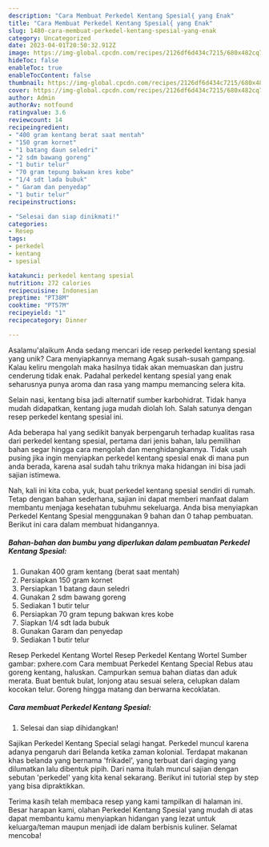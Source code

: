 ```yaml
---
description: "Cara Membuat Perkedel Kentang Spesial{ yang Enak"
title: "Cara Membuat Perkedel Kentang Spesial{ yang Enak"
slug: 1480-cara-membuat-perkedel-kentang-spesial-yang-enak
category: Uncategorized
date: 2023-04-01T20:50:32.912Z
image: https://img-global.cpcdn.com/recipes/2126df6d434c7215/680x482cq70/perkedel-kentang-spesial-foto-resep-utama.jpg
hideToc: false
enableToc: true
enableTocContent: false
thumbnail: https://img-global.cpcdn.com/recipes/2126df6d434c7215/680x482cq70/perkedel-kentang-spesial-foto-resep-utama.jpg
cover: https://img-global.cpcdn.com/recipes/2126df6d434c7215/680x482cq70/perkedel-kentang-spesial-foto-resep-utama.jpg
author: Admin
authorAv: notfound
ratingvalue: 3.6
reviewcount: 14
recipeingredient:
- "400 gram kentang berat saat mentah"
- "150 gram kornet"
- "1 batang daun seledri"
- "2 sdm bawang goreng"
- "1 butir telur"
- "70 gram tepung bakwan kres kobe"
- "1/4 sdt lada bubuk"
- " Garam dan penyedap"
- "1 butir telur"
recipeinstructions:

- "Selesai dan siap dinikmati!"
categories:
- Resep
tags:
- perkedel
- kentang
- spesial

katakunci: perkedel kentang spesial 
nutrition: 272 calories
recipecuisine: Indonesian
preptime: "PT38M"
cooktime: "PT57M"
recipeyield: "1"
recipecategory: Dinner

---
```



Asalamu'alaikum Anda sedang mencari ide resep perkedel kentang spesial yang unik? Cara menyiapkannya memang Agak susah-susah gampang. Kalau keliru mengolah maka hasilnya tidak akan memuaskan dan justru cenderung tidak enak. Padahal perkedel kentang spesial yang enak seharusnya punya aroma dan rasa yang mampu memancing selera kita.


Selain nasi, kentang bisa jadi alternatif sumber karbohidrat. Tidak hanya mudah didapatkan, kentang juga mudah diolah loh. Salah satunya dengan resep perkedel kentang spesial ini.

Ada beberapa hal yang sedikit banyak berpengaruh terhadap kualitas rasa dari perkedel kentang spesial, pertama dari jenis bahan, lalu pemilihan bahan segar hingga cara mengolah dan menghidangkannya. Tidak usah pusing jika ingin menyiapkan perkedel kentang spesial enak di mana pun anda berada, karena asal sudah tahu triknya maka hidangan ini bisa jadi sajian istimewa.


Nah, kali ini kita coba, yuk, buat perkedel kentang spesial sendiri di rumah. Tetap dengan bahan sederhana, sajian ini dapat memberi manfaat dalam membantu menjaga kesehatan tubuhmu sekeluarga. Anda bisa menyiapkan Perkedel Kentang Spesial menggunakan 9 bahan dan 0 tahap pembuatan. Berikut ini cara dalam membuat hidangannya.

<!--inarticleads1-->

##### Bahan-bahan dan bumbu yang diperlukan dalam pembuatan Perkedel Kentang Spesial:

1. Gunakan 400 gram kentang (berat saat mentah)
1. Persiapkan 150 gram kornet
1. Persiapkan 1 batang daun seledri
1. Gunakan 2 sdm bawang goreng
1. Sediakan 1 butir telur
1. Persiapkan 70 gram tepung bakwan kres kobe
1. Siapkan 1/4 sdt lada bubuk
1. Gunakan  Garam dan penyedap
1. Sediakan 1 butir telur


Resep Perkedel Kentang Wortel Resep Perkedel Kentang Wortel Sumber gambar: pxhere.com Cara membuat Perkedel Kentang Special Rebus atau goreng kentang, haluskan. Campurkan semua bahan diatas dan aduk merata. Buat bentuk bulat, lonjong atau sesuai selera, celupkan dalam kocokan telur. Goreng hingga matang dan berwarna kecoklatan. 

<!--inarticleads2-->

##### Cara membuat Perkedel Kentang Spesial:


1. Selesai dan siap dihidangkan!

Sajikan Perkedel Kentang Special selagi hangat. Perkedel muncul karena adanya pengaruh dari Belanda ketika zaman kolonial. Terdapat makanan khas belanda yang bernama &#39;frikadel&#39;, yang terbuat dari daging yang dilumatkan lalu dibentuk pipih. Dari nama itulah muncul sajian dengan sebutan &#39;perkedel&#39; yang kita kenal sekarang. Berikut ini tutorial step by step yang bisa dipraktikkan. 

Terima kasih telah membaca resep yang kami tampilkan di halaman ini. Besar harapan kami, olahan Perkedel Kentang Spesial yang mudah di atas dapat membantu kamu menyiapkan hidangan yang lezat untuk keluarga/teman maupun menjadi ide dalam berbisnis kuliner. Selamat mencoba!

